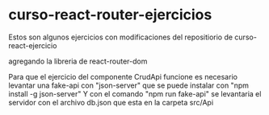 # curso-react-router-ejercicios

Estos son algunos ejercicios con modificaciones del repositiorio de curso-react-ejercicio

agregando la libreria de react-router-dom

Para que el ejercicio del componente CrudApi funcione es necesario levantar una fake-api con "json-server"  que se puede instalar con "npm install -g json-server" 
Y con el comando "npm run fake-api" se levantaria el servidor con el archivo db.json que esta en la carpeta src/Api
